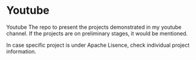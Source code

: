 # Youtube
Youtube
The repo to present the projects demonstrated in my youtube channel.
If the projects are on preliminary stages, it would be mentioned.

In case specific project is under Apache Lisence, check individual project information.
